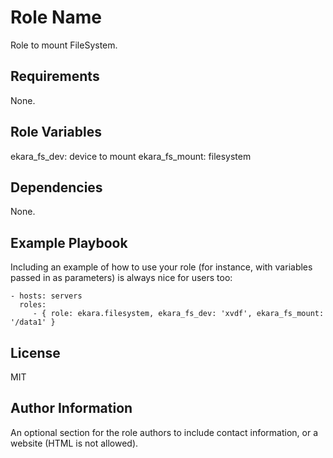Role Name
=========

Role to mount FileSystem.

Requirements
------------

None.

Role Variables
--------------

ekara\_fs\_dev: device to mount
ekara\_fs\_mount: filesystem 

Dependencies
------------

None.

Example Playbook
----------------

Including an example of how to use your role (for instance, with variables passed in as parameters) is always nice for users too:

    - hosts: servers
      roles:
         - { role: ekara.filesystem, ekara_fs_dev: 'xvdf', ekara_fs_mount: '/data1' }

License
-------

MIT

Author Information
------------------

An optional section for the role authors to include contact information, or a website (HTML is not allowed).
